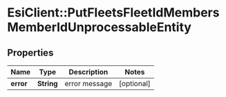 # EsiClient::PutFleetsFleetIdMembersMemberIdUnprocessableEntity

## Properties
Name | Type | Description | Notes
------------ | ------------- | ------------- | -------------
**error** | **String** | error message | [optional] 


